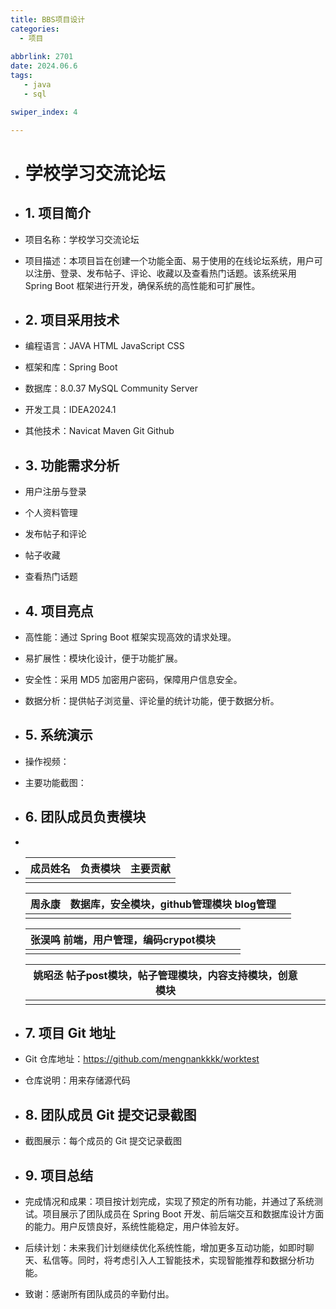 ```yaml
---
title: BBS项目设计
categories:
  - 项目
  
abbrlink: 2701
date: 2024.06.6
tags: 
   - java
   - sql

swiper_index: 4

---
```


- # 学校学习交流论坛

- ## 1. 项目简介

- 项目名称：学校学习交流论坛

- 项目描述：本项目旨在创建一个功能全面、易于使用的在线论坛系统，用户可以注册、登录、发布帖子、评论、收藏以及查看热门话题。该系统采用 Spring Boot 框架进行开发，确保系统的高性能和可扩展性。

- ## 2. 项目采用技术

- 编程语言：JAVA HTML JavaScript CSS

- 框架和库：Spring Boot

- 数据库：8.0.37 MySQL Community Server

- 开发工具：IDEA2024.1

- 其他技术：Navicat  Maven Git Github 

- ## 3. 功能需求分析

- 用户注册与登录

- 个人资料管理

- 发布帖子和评论

- 帖子收藏

- 查看热门话题

- ## 4. 项目亮点

- 高性能：通过 Spring Boot 框架实现高效的请求处理。

- 易扩展性：模块化设计，便于功能扩展。

- 安全性：采用 MD5 加密用户密码，保障用户信息安全。

- 数据分析：提供帖子浏览量、评论量的统计功能，便于数据分析。

- ## 5. 系统演示

- 操作视频：

- 主要功能截图：

- ## 6. 团队成员负责模块

  

- 

- | 成员姓名 | 负责模块 | 主要贡献 |
  | -------- | -------- | -------- |
  |          |          |          |

  | 周永康 | 数据库，安全模块，github管理模块 blog管理 |      |
  | ------ | ----------------------------------------- | ---- |
  |        |                                           |      |

  | 张淏鸣          前端，用户管理，编码crypot模块 |      |      |
  | ---------------------------------------------- | ---- | ---- |
  |                                                |      |      |

  | 姚昭丞           	帖子post模块，帖子管理模块，内容支持模块，创意模块 |      |      |
  | ------------------------------------------------------------ | ---- | ---- |
  |                                                              |      |      |

- ## 7. 项目 Git 地址

- Git 仓库地址：https://github.com/mengnankkkk/worktest

- 仓库说明：用来存储源代码

- ## 8. 团队成员 Git 提交记录截图

- 截图展示：每个成员的 Git 提交记录截图

- ## 9. 项目总结

- 完成情况和成果：项目按计划完成，实现了预定的所有功能，并通过了系统测试。项目展示了团队成员在 Spring Boot 开发、前后端交互和数据库设计方面的能力。用户反馈良好，系统性能稳定，用户体验友好。

- 后续计划：未来我们计划继续优化系统性能，增加更多互动功能，如即时聊天、私信等。同时，将考虑引入人工智能技术，实现智能推荐和数据分析功能。

- 致谢：感谢所有团队成员的辛勤付出。

  

